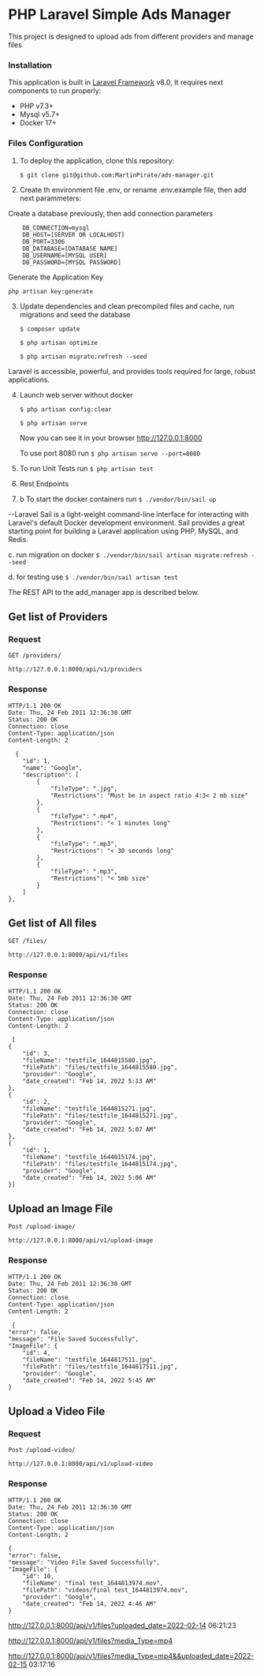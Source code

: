 # PHP Laravel Simple Ads Manager

This project is designed to upload ads from different providers and manage files

### Installation

This application is built in [Laravel Framework](https://laravel.com/) v8.0, It requires next components to run
properly:

- PHP v7.3+
- Mysql v5.7+
- Docker 17+

### Files Configuration

1. To deploy the application, clone this repository:

   `$ git clone git@github.com:MartinPirate/ads-manager.git`

2. Create th environment file .env, or rename .env.example file, then add next parammeters:

Create a database previously, then add connection parameters

        DB_CONNECTION=mysql
        DB_HOST=[SERVER OR LOCALHOST]
        DB_PORT=3306
        DB_DATABASE=[DATABASE NAME]
        DB_USERNAME=[MYSQL USER]
        DB_PASSWORD=[MYSQL PASSWORD]

Generate the Application Key

`php artisan key:generate`

3. Update dependencies and clean precompiled files and cache, run migrations and seed the database

   `$ composer update`

   `$ php artisan optimize`

   `$ php artisan migrate:refresh --seed`

Laravel is accessible, powerful, and provides tools required for large, robust applications.

4. Launch web server without docker

   `$ php artisan config:clear`

   `$ php artisan serve`

   Now you can see it in your browser
   http://127.0.0.1:8000

   To use port 8080 run  `$ php artisan serve --port=8080`


5. To run Unit Tests run  `$ php artisan test`


6. Rest Endpoints

7. b  To start the docker containers  run `$ ./vendor/bin/sail up` 
 
 --Laravel Sail is a light-weight command-line interface for interacting with Laravel's default Docker development environment. Sail provides a great starting point for building a Laravel application using PHP, MySQL, and Redis.

  c. run migration on docker   `$ ./vendor/bin/sail artisan migrate:refresh --seed`

  d. for testing use   `$ ./vendor/bin/sail artisan test`




The REST API to the add_manager app is described below.

## Get list of Providers

### Request

`GET /providers/`

    http://127.0.0.1:8000/api/v1/providers

### Response

    HTTP/1.1 200 OK
    Date: Thu, 24 Feb 2011 12:36:30 GMT
    Status: 200 OK
    Connection: close
    Content-Type: application/json
    Content-Length: 2

      {
        "id": 1,
        "name": "Google",
        "description": [
            {
                "fileType": ".jpg",
                "Restrictions": "Must be in aspect ratio 4:3< 2 mb size"
            },
            {
                "fileType": ".mp4",
                "Restrictions": "< 1 minutes long"
            },
            {
                "fileType": ".mp3",
                "Restrictions": "< 30 seconds long"
            },
            {
                "fileType": ".mp3",
                "Restrictions": "< 5mb size"
            }
        ]
    },

## Get list of All files


`GET /files/`

    http://127.0.0.1:8000/api/v1/files

### Response

    HTTP/1.1 200 OK
    Date: Thu, 24 Feb 2011 12:36:30 GMT
    Status: 200 OK
    Connection: close
    Content-Type: application/json
    Content-Length: 2

     [
    {
        "id": 3,
        "fileName": "testfile_1644815580.jpg",
        "filePath": "files/testfile_1644815580.jpg",
        "provider": "Google",
        "date_created": "Feb 14, 2022 5:13 AM"
    },
    {
        "id": 2,
        "fileName": "testfile_1644815271.jpg",
        "filePath": "files/testfile_1644815271.jpg",
        "provider": "Google",
        "date_created": "Feb 14, 2022 5:07 AM"
    },
    {
        "id": 1,
        "fileName": "testfile_1644815174.jpg",
        "filePath": "files/testfile_1644815174.jpg",
        "provider": "Google",
        "date_created": "Feb 14, 2022 5:06 AM"
    }]

## Upload an Image File


`Post /upload-image/`

    http://127.0.0.1:8000/api/v1/upload-image


### Response

    HTTP/1.1 200 OK
    Date: Thu, 24 Feb 2011 12:36:30 GMT
    Status: 200 OK
    Connection: close
    Content-Type: application/json
    Content-Length: 2

     {
    "error": false,
    "message": "File Saved Successfully",
    "ImageFile": {
        "id": 4,
        "fileName": "testfile_1644817511.jpg",
        "filePath": "files/testfile_1644817511.jpg",
        "provider": "Google",
        "date_created": "Feb 14, 2022 5:45 AM"
    }

## Upload a Video File

### Request

`Post /upload-video/`

    http://127.0.0.1:8000/api/v1/upload-video


### Response

    HTTP/1.1 200 OK
    Date: Thu, 24 Feb 2011 12:36:30 GMT
    Status: 200 OK
    Connection: close
    Content-Type: application/json
    Content-Length: 2

    {
    "error": false,
    "message": "Video File Saved Successfully",
    "ImageFile": {
        "id": 10,
        "fileName": "final test_1644813974.mov",
        "filePath": "videos/final test_1644813974.mov",
        "provider": "Google",
        "date_created": "Feb 14, 2022 4:46 AM"
    }


http://127.0.0.1:8000/api/v1/files?uploaded_date=2022-02-14 06:21:23

http://127.0.0.1:8000/api/v1/files?media_Type=mp4

http://127.0.0.1:8000/api/v1/files?media_Type=mp4&&uploaded_date=2022-02-15 03:17:16

    
